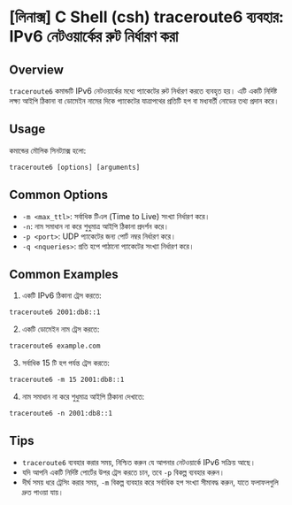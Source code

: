 # [লিনাক্স] C Shell (csh) traceroute6 ব্যবহার: IPv6 নেটওয়ার্কের রুট নির্ধারণ করা

## Overview
`traceroute6` কমান্ডটি IPv6 নেটওয়ার্কের মধ্যে প্যাকেটের রুট নির্ধারণ করতে ব্যবহৃত হয়। এটি একটি নির্দিষ্ট লক্ষ্য আইপি ঠিকানা বা ডোমেইন নামের দিকে প্যাকেটের যাত্রাপথের প্রতিটি হপ বা মধ্যবর্তী নোডের তথ্য প্রদান করে।

## Usage
কমান্ডের মৌলিক সিনট্যাক্স হলো:

```csh
traceroute6 [options] [arguments]
```

## Common Options
- `-m <max_ttl>`: সর্বাধিক টিএল (Time to Live) সংখ্যা নির্ধারণ করে।
- `-n`: নাম সমাধান না করে শুধুমাত্র আইপি ঠিকানা প্রদর্শন করে।
- `-p <port>`: UDP প্যাকেটের জন্য পোর্ট নম্বর নির্ধারণ করে।
- `-q <nqueries>`: প্রতি হপে পাঠানো প্যাকেটের সংখ্যা নির্ধারণ করে।

## Common Examples
1. একটি IPv6 ঠিকানা ট্রেস করতে:

```csh
traceroute6 2001:db8::1
```

2. একটি ডোমেইন নাম ট্রেস করতে:

```csh
traceroute6 example.com
```

3. সর্বাধিক 15 টি হপ পর্যন্ত ট্রেস করতে:

```csh
traceroute6 -m 15 2001:db8::1
```

4. নাম সমাধান না করে শুধুমাত্র আইপি ঠিকানা দেখাতে:

```csh
traceroute6 -n 2001:db8::1
```

## Tips
- `traceroute6` ব্যবহার করার সময়, নিশ্চিত করুন যে আপনার নেটওয়ার্কে IPv6 সক্রিয় আছে।
- যদি আপনি একটি নির্দিষ্ট পোর্টের উপর ট্রেস করতে চান, তবে `-p` বিকল্প ব্যবহার করুন।
- দীর্ঘ সময় ধরে ট্রেসিং করার সময়, `-m` বিকল্প ব্যবহার করে সর্বাধিক হপ সংখ্যা সীমাবদ্ধ করুন, যাতে ফলাফলগুলি দ্রুত পাওয়া যায়।
